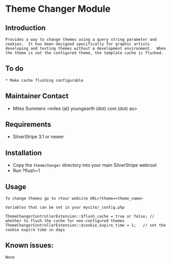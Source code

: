 # Theme Changer Module

## Introduction

	Provides a way to change themes using a query string parameter and cookies.  It has been designed specifically for graphic artists developing and testing themes without a development environment.  When the theme is not the configured theme, the template cache is flushed. 

## To do
	* Make cache flushing configurable

## Maintainer Contact

 * Miles Summers
   <miles (at) youngearth (dot) com (dot) au>

## Requirements

 * SilverStripe 3.1 or newer

## Installation

 * Copy the `themechanger` directory into your main SilverStripe webroot
 * Run ?flush=1


## Usage
	To change themes go to <Your website URL>?theme=<theme_name>
	
	Variables that can be set in your mysite/_config.php
	
	ThemeChangerControllerExtension::$flush_cache = true or false; // whether to flush the cache for non-configured themes
	ThemeChangerControllerExtension::$cookie_expire_time = 1;	// set the cookie expire time in days

## Known issues:
	None
